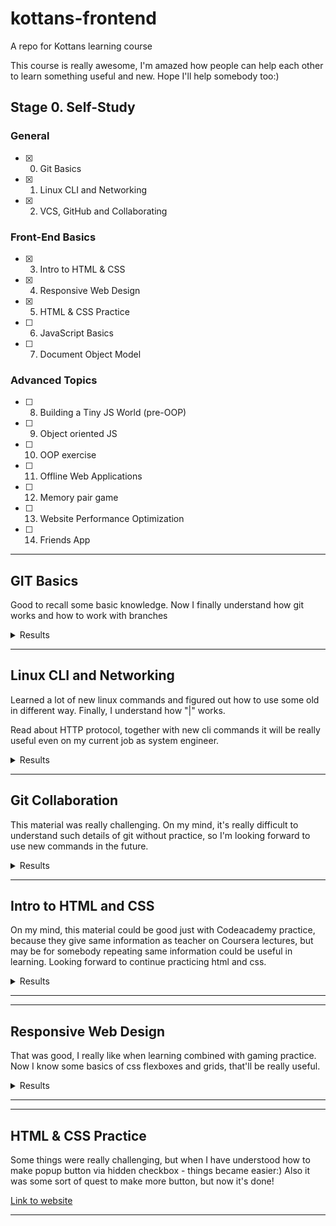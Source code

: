 # kottans-frontend
 A repo for Kottans learning course

 This course is really awesome, I'm amazed how people
 can help each other to learn something useful and new. Hope I'll help somebody too:)

## Stage 0. Self-Study
### General
- [x] 0. Git Basics
- [x] 1. Linux CLI and Networking
- [x] 2. VCS, GitHub and Collaborating

### Front-End Basics
- [x] 3. Intro to HTML & CSS
- [x] 4. Responsive Web Design
- [x] 5. HTML & CSS Practice
- [ ] 6. JavaScript Basics
- [ ] 7. Document Object Model

### Advanced Topics
- [ ] 8. Building a Tiny JS World (pre-OOP)
- [ ] 9. Object oriented JS
- [ ] 10. OOP exercise
- [ ] 11. Offline Web Applications
- [ ] 12. Memory pair game
- [ ] 13. Website Performance Optimization
- [ ] 14. Friends App

--- 
## GIT Basics
Good to recall some basic knowledge. Now I finally understand how git works and how to work
with branches


<details>
 <summary>Results</summary>
 
 ![Screenshot](task_git_collaboration/udacity-git.png)
 ![Screenshot](task_git_collaboration/learning-it-branching-git-1.png)
 ![Screenshot](task_git_collaboration/learning-it-branching-git-1.png)
</details>

--- 
## Linux CLI and Networking
Learned a lot of new linux commands and figured out how to use some old in different way.
Finally, I understand how "|" works.

Read about HTTP protocol, together with new cli commands it will be really useful even
on my current job as system engineer.


<details>
 <summary>Results</summary>

 ![Screenshot](task_linux_cli/conclusion.png)
 ![Screenshot](task_linux_cli/q1.png)
 ![Screenshot](task_linux_cli/q2.png)
 ![Screenshot](task_linux_cli/q3.png)
 ![Screenshot](task_linux_cli/q4.png)
</details>

---
## Git Collaboration
This material was really challenging. On my mind, it's really difficult to understand
such details of git without practice, so I'm looking forward to use new commands in 
the future.


<details>
 <summary>Results</summary>

 ![Screenshot](task_git_collaboration/learning-it-branching-git-3.png)
 ![Screenshot](task_git_collaboration/learning-it-branching-git-4.png)
 ![Screenshot](task_git_collaboration/week3.png)
 ![Screenshot](task_git_collaboration/week4.png)
</details>

---
## Intro to HTML and CSS
On my mind, this material could be good just with Codeacademy practice, because they 
give same information as teacher on Coursera lectures, but may be for somebody repeating
same information could be useful in learning. Looking forward to continue practicing html and css.


<details>
 <summary>Results</summary>

 ![Screenshot](task_html_css_intro/intro-to-html5.png)
 ![Screenshot](task_html_css_intro/intro-to-css3.png)
 ![Screenshot](task_html_css_intro/learn-html-css.png)
</details>

---

---
## Responsive Web Design
That was good, I really like when learning combined with gaming practice. Now I know some basics of 
css flexboxes and grids, that'll be really useful.


<details>
 <summary>Results</summary>

![Screenshot](task_responsive_web_design/flexbox-froggy.png)
![Screenshot](task_responsive_web_design/grid-garden.png)
</details>

---

---
## HTML & CSS Practice
Some things were really challenging, but when I have understood how to make popup button via hidden checkbox - 
things became easier:) Also it was some sort of quest to make more button, but now it's done! 


<a href="https://andrewbersh.github.io/" target="_blank">Link to website</a>

---